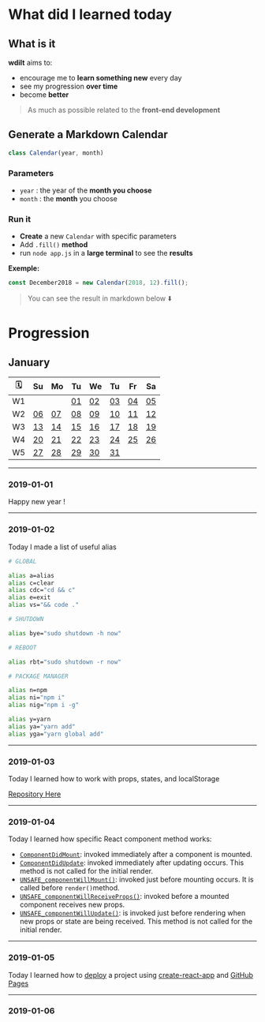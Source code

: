 # What did I learned today

## What is it

**wdilt** aims to:

- encourage me to **learn something new** every day
- see my progression **over time**
- become **better**

> As much as possible related to the **front-end development**

## Generate a Markdown Calendar

```JavaScript
class Calendar(year, month)
```

### Parameters

- `year` : the year of the **month you choose**
- `month` : the **month** you choose

### Run it

- **Create** a new `Calendar` with specific parameters
- Add `.fill()` **method**
- run `node app.js` in a **large terminal** to see the **results**

__Exemple:__

```JavaScript
const December2018 = new Calendar(2018, 12).fill();
```

> You can see the result in markdown below ⬇️

# Progression

## January

| 🗓 |        Su       |        Mo       |        Tu       |        We       |        Tu       |        Fr       |        Sa       |
| -- | --------------- | --------------- | --------------- | --------------- | --------------- | --------------- | --------------- |
| W1 |                 |                 |[01](#2019-01-01)|[02](#2019-01-02)|[03](#2019-01-03)|[04](#2019-01-04)|[05](#2019-01-05)|
| W2 |[06](#2019-01-06)|[07](#2019-01-07)|[08](#2019-01-08)|[09](#2019-01-09)|[10](#2019-01-10)|[11](#2019-01-11)|[12](#2019-01-12)|
| W3 |[13](#2019-01-13)|[14](#2019-01-14)|[15](#2019-01-15)|[16](#2019-01-16)|[17](#2019-01-17)|[18](#2019-01-18)|[19](#2019-01-19)|
| W4 |[20](#2019-01-20)|[21](#2019-01-21)|[22](#2019-01-22)|[23](#2019-01-23)|[24](#2019-01-24)|[25](#2019-01-25)|[26](#2019-01-26)|
| W5 |[27](#2019-01-27)|[28](#2019-01-28)|[29](#2019-01-29)|[30](#2019-01-30)|[31](#2019-01-31)|                 |                 |

----

### 2019-01-01

Happy new year !

----

### 2019-01-02

Today I made a list of useful alias

```bash
# GLOBAL

alias a=alias
alias c=clear
alias cdc="cd && c"
alias e=exit
alias vs="&& code ."

# SHUTDOWN

alias bye="sudo shutdown -h now"

# REBOOT

alias rbt="sudo shutdown -r now"

# PACKAGE MANAGER

alias n=npm
alias ni="npm i"
alias nig="npm i -g"

alias y=yarn
alias ya="yarn add"
alias yga="yarn global add"
```

----

### 2019-01-03

Today I learned how to work with props, states, and localStorage

[Repository Here](https://github.com/blyndusk/quizzzy)

----

### 2019-01-04

Today I learned how specific React component method works:

- [`ComponentDidMount`](https://reactjs.org/docs/react-component.html#componentdidmount): invoked immediately after a component is mounted.
- [`ComponentDidUpdate`](https://reactjs.org/docs/react-component.html#componentdidupdate): invoked immediately after updating occurs. This method is not called for the initial render.
- [`UNSAFE_componentWillMount()`](https://reactjs.org/docs/react-component.html#unsafe_componentwillmount):  invoked just before mounting occurs. It is called before `render()`method.
- [`UNSAFE_componentWillReceiveProps()`](https://reactjs.org/docs/react-component.html#unsafe_componentwillreceiveprops): invoked before a mounted component receives new props.
- [`UNSAFE_componentWillUpdate()`](https://reactjs.org/docs/react-component.html#unsafe_componentwillupdate):  is invoked just before rendering when new props or state are being received. This method is not called for the initial render.

----

### 2019-01-05

Today I learned how to [deploy](https://facebook.github.io/create-react-app/docs/deployment) a project using [create-react-app](https://github.com/facebook/create-react-app) and [GitHub Pages](https://pages.github.com/)

----

### 2019-01-06
